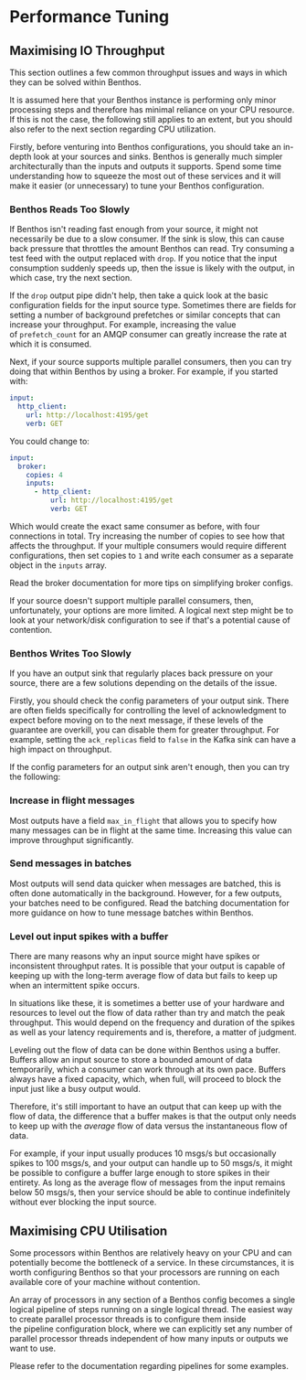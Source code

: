 # Performance Tuning

## Maximising IO Throughput

This section outlines a few common throughput issues and ways in which they can be solved within Benthos.

It is assumed here that your Benthos instance is performing only minor processing steps and therefore has minimal reliance on your CPU resource. If this is not the case, the following still applies to an extent, but you should also refer to the next section regarding CPU utilization.

Firstly, before venturing into Benthos configurations, you should take an in-depth look at your sources and sinks. Benthos is generally much simpler architecturally than the inputs and outputs it supports. Spend some time understanding how to squeeze the most out of these services and it will make it easier (or unnecessary) to tune your Benthos configuration.

### Benthos Reads Too Slowly

If Benthos isn't reading fast enough from your source, it might not necessarily be due to a slow consumer. If the sink is slow, this can cause back pressure that throttles the amount Benthos can read. Try consuming a test feed with the output replaced with `drop`. If you notice that the input consumption suddenly speeds up, then the issue is likely with the output, in which case, try the next section.

If the `drop` output pipe didn't help, then take a quick look at the basic configuration fields for the input source type. Sometimes there are fields for setting a number of background prefetches or similar concepts that can increase your throughput. For example, increasing the value of `prefetch_count` for an AMQP consumer can greatly increase the rate at which it is consumed.

Next, if your source supports multiple parallel consumers, then you can try doing that within Benthos by using a broker. For example, if you started with:

```yaml
input:
  http_client:
    url: http://localhost:4195/get
    verb: GET
```

You could change to:

```yaml
input:
  broker:
    copies: 4
    inputs:
      - http_client:
          url: http://localhost:4195/get
          verb: GET
```

Which would create the exact same consumer as before, with four connections in total. Try increasing the number of copies to see how that affects the throughput. If your multiple consumers would require different configurations, then set copies to `1` and write each consumer as a separate object in the `inputs` array.

Read the broker documentation for more tips on simplifying broker configs.

If your source doesn't support multiple parallel consumers, then, unfortunately, your options are more limited. A logical next step might be to look at your network/disk configuration to see if that's a potential cause of contention.

### Benthos Writes Too Slowly

If you have an output sink that regularly places back pressure on your source, there are a few solutions depending on the details of the issue.

Firstly, you should check the config parameters of your output sink. There are often fields specifically for controlling the level of acknowledgment to expect before moving on to the next message, if these levels of the guarantee are overkill, you can disable them for greater throughput. For example, setting the `ack_replicas` field to `false` in the Kafka sink can have a high impact on throughput.

If the config parameters for an output sink aren't enough, then you can try the following:

### Increase in flight messages

Most outputs have a field `max_in_flight` that allows you to specify how many messages can be in flight at the same time. Increasing this value can improve throughput significantly.

### Send messages in batches

Most outputs will send data quicker when messages are batched, this is often done automatically in the background. However, for a few outputs, your batches need to be configured. Read the batching documentation for more guidance on how to tune message batches within Benthos.

### Level out input spikes with a buffer

There are many reasons why an input source might have spikes or inconsistent throughput rates. It is possible that your output is capable of keeping up with the long-term average flow of data but fails to keep up when an intermittent spike occurs.

In situations like these, it is sometimes a better use of your hardware and resources to level out the flow of data rather than try and match the peak throughput. This would depend on the frequency and duration of the spikes as well as your latency requirements and is, therefore, a matter of judgment.

Leveling out the flow of data can be done within Benthos using a buffer. Buffers allow an input source to store a bounded amount of data temporarily, which a consumer can work through at its own pace. Buffers always have a fixed capacity, which, when full, will proceed to block the input just like a busy output would.

Therefore, it's still important to have an output that can keep up with the flow of data, the difference that a buffer makes is that the output only needs to keep up with the *average* flow of data versus the instantaneous flow of data.

For example, if your input usually produces 10 msgs/s but occasionally spikes to 100 msgs/s, and your output can handle up to 50 msgs/s, it might be possible to configure a buffer large enough to store spikes in their entirety. As long as the average flow of messages from the input remains below 50 msgs/s, then your service should be able to continue indefinitely without ever blocking the input source.

## Maximising CPU Utilisation

Some processors within Benthos are relatively heavy on your CPU and can potentially become the bottleneck of a service. In these circumstances, it is worth configuring Benthos so that your processors are running on each available core of your machine without contention.

An array of processors in any section of a Benthos config becomes a single logical pipeline of steps running on a single logical thread. The easiest way to create parallel processor threads is to configure them inside the pipeline configuration block, where we can explicitly set any number of parallel processor threads independent of how many inputs or outputs we want to use.

Please refer to the documentation regarding pipelines for some examples.